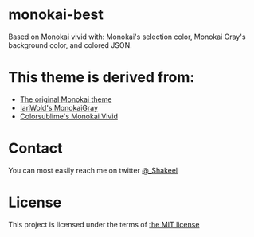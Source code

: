 monokai-best
================

Based on Monokai vivid with: Monokai's selection color, Monokai Gray's background color, and colored JSON.

# This theme is derived from:

* [The original Monokai theme](http://www.monokai.nl/blog/2006/07/15/textmate-color-theme/)
* [IanWold's MonokaiGray](https://github.com/IanWold/MonokaiGray)
* [Colorsublime's Monokai Vivid](https://github.com/Colorsublime/Colorsublime-Themes/blob/master/themes/Monokai-Vivid.tmTheme)

# Contact

You can most easily reach me on twitter [@_Shakeel](http://twitter.com/_Shakeel)

# License

This project is licensed under the terms of [the MIT license](LICENSE)